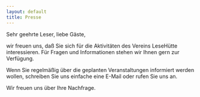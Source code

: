 ```yaml
---
layout: default
title: Presse
---
```

Sehr geehrte Leser, liebe Gäste,


wir freuen uns, daß Sie sich für die Aktivitäten des Vereins LeseHütte interessieren.
Für Fragen und Informationen stehen wir Ihnen gern zur Verfügung.


Wenn Sie regelmäßig über die geplanten Veranstaltungen informiert werden wollen, schreiben Sie uns einfache eine E-Mail oder rufen Sie uns an.


Wir freuen uns über Ihre Nachfrage.

